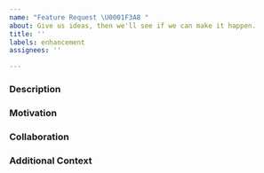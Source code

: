 ```yaml
---
name: "Feature Request \U0001F3A8 "
about: Give us ideas, then we'll see if we can make it happen.
title: ''
labels: enhancement
assignees: ''

---
```


<!-- If you have any questions while filling out this issue template, please feel free to reach out to us through the [Meeshkan Community Gitter](https://gitter.im/unmock/community) -->

### Description

<!-- Tell us all about your feature idea and give an example of how it'd be used -->

### Motivation

<!-- Why are you proposing this feature? What problem would it be solving? -->

### Collaboration

<!-- Would you be able to help us build this feature? Spoiler alert: This will likely help it get implemented quicker 😏 -->

### Additional Context

<!-- Anything else that will help us understand your vision -->
